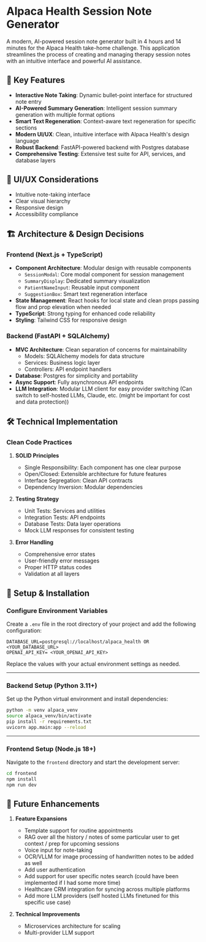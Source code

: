 # Alpaca Health Session Note Generator

A modern, AI-powered session note generator built in 4 hours and 14 minutes for the Alpaca Health take-home challenge. This application streamlines the process of creating and managing therapy session notes with an intuitive interface and powerful AI assistance.

## 🌟 Key Features
- **Interactive Note Taking**: Dynamic bullet-point interface for structured note entry
- **AI-Powered Summary Generation**: Intelligent session summary generation with multiple format options
- **Smart Text Regeneration**: Context-aware text regeneration for specific sections
- **Modern UI/UX**: Clean, intuitive interface with Alpaca Health's design language
- **Robust Backend**: FastAPI-powered backend with Postgres database
- **Comprehensive Testing**: Extensive test suite for API, services, and database layers


## 🎨 UI/UX Considerations

- Intuitive note-taking interface
- Clear visual hierarchy
- Responsive design
- Accessibility compliance

## 🏗 Architecture & Design Decisions

### Frontend (Next.js + TypeScript)
- **Component Architecture**: Modular design with reusable components
  - `SessionModal`: Core modal component for session management
  - `SummaryDisplay`: Dedicated summary visualization
  - `PatientNameInput`: Reusable input component
  - `SuggestionBox`: Smart text regeneration interface
- **State Management**: React hooks for local state and clean props passing flow and prop elevation when needed
- **TypeScript**: Strong typing for enhanced code reliability
- **Styling**: Tailwind CSS for responsive design

### Backend (FastAPI + SQLAlchemy)
- **MVC Architecture**: Clean separation of concerns for maintainability
  - Models: SQLAlchemy models for data structure
  - Services: Business logic layer
  - Controllers: API endpoint handlers
- **Database**: Postgres for simplicity and portability
- **Async Support**: Fully asynchronous API endpoints
- **LLM Integration**: Modular LLM client for easy provider switching (Can switch to self-hosted LLMs, Claude, etc. (might be important for cost and data protection))

## 🛠 Technical Implementation

### Clean Code Practices
1. **SOLID Principles**
   - Single Responsibility: Each component has one clear purpose
   - Open/Closed: Extensible architecture for future features
   - Interface Segregation: Clean API contracts
   - Dependency Inversion: Modular dependencies

2. **Testing Strategy**
   - Unit Tests: Services and utilities
   - Integration Tests: API endpoints
   - Database Tests: Data layer operations
   - Mock LLM responses for consistent testing

3. **Error Handling**
   - Comprehensive error states
   - User-friendly error messages
   - Proper HTTP status codes
   - Validation at all layers


## 🚀 Setup & Installation

### Configure Environment Variables
Create a `.env` file in the root directory of your project and add the following configuration:

```env
DATABASE_URL=postgresql://localhost/alpaca_health OR <YOUR_DATABASE_URL>
OPENAI_API_KEY= <YOUR_OPENAI_API_KEY>
```

Replace the values with your actual environment settings as needed.

---

### Backend Setup (Python 3.11+)
Set up the Python virtual environment and install dependencies:

```bash
python -m venv alpaca_venv
source alpaca_venv/bin/activate
pip install -r requirements.txt
uvicorn app.main:app --reload
```

---

### Frontend Setup (Node.js 18+)
Navigate to the `frontend` directory and start the development server:

```bash
cd frontend
npm install
npm run dev
```


## 🎯 Future Enhancements

1. **Feature Expansions**
   - Template support for routine appointments
   - RAG over all the history / notes of some particular user to get context / prep for upcoming sessions
   - Voice input for note-taking
   - OCR/VLLM for image processing of handwritten notes to be added as well
   - Add user authentication
   - Add support for user specific notes search (could have been implemented if I had some more time)
   - Healthcare CRM integration for syncing across multiple platforms
   - Add more LLM providers (self hosted LLMs finetuned for this specific use case)

2. **Technical Improvements**
   - Microservices architecture for scaling
   - Multi-provider LLM support



